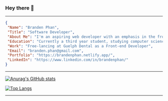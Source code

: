 ### Hey there 👋
<hr />

```json
{
 "Name": "Branden Phan",
 "Title": "Software Developer",
 "About Me": "I'm an aspiring web developer with an emphasis in the front-end, focusing on technologies such as React",
 "Education": "Currently a third year student, studying computer science at the University of Guelph",
 "Work": "Free-lancing at Guelph Dental as a Front-end Developer",
 "Email": "branden.phan@gmail.com",
 "Portfolio": "https://brandenphan.netlify.app/",
 "LinkedIn": "https://www.linkedin.com/in/brandenphan/"
}
```
<hr />


[![Anurag's GitHub stats](https://github-readme-stats.vercel.app/api?username=brandenphan&theme=radical&hide=contribs)](https://github.com/anuraghazra/github-readme-stats)


[![Top Langs](https://github-readme-stats.vercel.app/api/top-langs/?username=brandenphan&layout=compact&theme=radical)](https://github.com/anuraghazra/github-readme-stats)
<hr />


<!--
**brandenphan/brandenphan** is a ✨ _special_ ✨ repository because its `README.md` (this file) appears on your GitHub profile.

Here are some ideas to get you started:

- 🔭 I’m currently working on ...
- 🌱 I’m currently learning ...
- 👯 I’m looking to collaborate on ...
- 🤔 I’m looking for help with ...
- 💬 Ask me about ...
- 📫 How to reach me: ...
- 😄 Pronouns: ...
- ⚡ Fun fact: ...
-->
